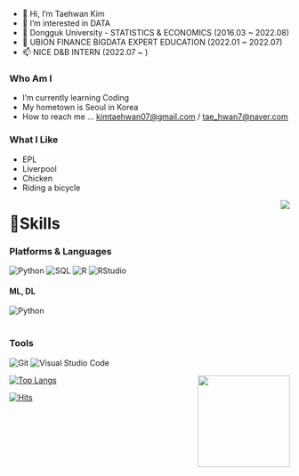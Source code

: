 - 👋 Hi, I’m Taehwan Kim
- 👀 I’m interested in DATA
- 🌱 Dongguk University - STATISTICS & ECONOMICS (2016.03 ~ 2022.08)
- 💞️ UBION FINANCE BIGDATA EXPERT EDUCATION (2022.01 ~ 2022.07)
- 📫 NICE D&B INTERN (2022.07 ~ )




### Who Am I

-  I’m currently learning Coding
-  My hometown is Seoul in Korea
-  How to reach me ... kimtaehwan07@gmail.com / tae_hwan7@naver.com



### What I Like
- EPL
- Liverpool
- Chicken
- Riding a bicycle

<img align='right' src="http://mazassumnida.wtf/api/v2/generate_badge?boj=doory114">  



# 💪Skills
### Platforms &amp; Languages
<div align=left>     
    <img alt="Python" src="https://img.shields.io/badge/python%20-%2314354C.svg?&style=flat-square&logo=python&logoColor=white"/>    
    <img alt="SQL" src="https://img.shields.io/badge/MySQL-005C84?style=flat-square&logo=mysql&logoColor=white"/>      
    <img alt="R" src="https://img.shields.io/badge/R-276DC3?style=flat-square&logo=R&logoColor=white"/>  
    <img alt="RStudio" src="https://img.shields.io/badge/RStudio-75AADB?style=flat-square&logo=RStudio&logoColor=white"/> 
    <img alt="" src="https://img.shields.io/badge/Selenium-43B02A?style=flat-square&logo=Selenium&logoColor=white">
</div>

#### ML, DL

<div align=left>
    <img alt="Python" src="https://img.shields.io/badge/python%20-%2314354C.svg?&style=flat-square&logo=python&logoColor=white"/>    
    <img alt="" src="https://img.shields.io/badge/Numpy-777BB4?style=flat-square&logo=numpy&logoColor=white">
    <img alt="" src="https://img.shields.io/badge/Pandas-2C2D72?style=flat-square&logo=pandas&logoColor=white">
    <img alt="" src="https://img.shields.io/badge/scikit_learn-F7931E?style=flat-square&logo=scikit-learn&logoColor=white">
    <img alt="" src="https://img.shields.io/badge/TensorFlow-FF6F00?style=flat-square&logo=TensorFlow&logoColor=white">  
</div>
<br/>

### Tools
![Git](https://img.shields.io/badge/Git-F05032.svg?&amp;style=for-the-badge&amp;logo=Git&amp;logoColor=white)
![Visual Studio Code](https://img.shields.io/badge/Visual%20Studio%20Code-007ACC.svg?&amp;style=for-the-badge&amp;logo=Visual%20Studio%20Code&amp;logoColor=white)


<img align='right' src="https://github-readme-stats.vercel.app/api?username=KTH7" height="165">  

[![Top Langs](https://github-readme-stats.vercel.app/api/top-langs/?username=KTH7)](https://github.com/KTH7/github-readme-stats)

[![Hits](https://hits.seeyoufarm.com/api/count/incr/badge.svg?url=https%3A%2F%2Fgithub.com%2FKTH7&count_bg=%23EB8B10&title_bg=%23684327&icon=&icon_color=%23E7E7E7&title=VISIT&edge_flat=false)](https://github.com/KTH7)



